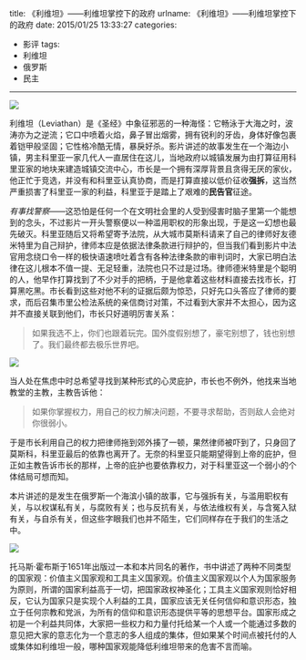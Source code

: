title: 《利维坦》——利维坦掌控下的政府
urlname: 《利维坦》——利维坦掌控下的政府
date: 2015/01/25 13:33:27
categories:
- 影评
tags:
- 利维坦
- 俄罗斯
- 民主

---
![](https://image.covertness.cn/liweitan_p2223789642.jpg)

<!-- more -->

利维坦（Leviathan）是《圣经》中象征邪恶的一种海怪：它畅泳于大海之时，波涛亦为之逆流；它口中喷着火焰，鼻子冒出烟雾，拥有锐利的牙齿，身体好像包裹着铠甲般坚固；它性格冷酷无情，暴戾好杀。影片讲述的故事发生在一个海边小镇，男主科里亚一家几代人一直居住在这儿，当地政府以城镇发展为由打算征用科里亚家的地块来建造城镇交流中心，市长是一个拥有深厚背景且贪得无厌的家伙，他正忙于竞选，并没有和科里亚认真协商，而是打算直接以低价征收**强拆**，这当然严重损害了科里亚一家的利益，科里亚于是踏上了艰难的**民告官**征途。

*有事找警察*——这恐怕是任何一个在文明社会里的人受到侵害时脑子里第一个能想到的念头，不过影片一开头警察便以一种滥用职权的形象出现，于是这一幻想也最先破灭。科里亚随后又将希望寄予法院，从大城市莫斯科请来了自己的律师好友德米特里为自己辩护，律师本应是依据法律条款进行辩护的，但当我们看到影片中法官用念绕口令一样的极快语速喷吐着含有各种法律条款的审判词时，大家已明白法律在这儿根本不值一提、无足轻重，法院也只不过是过场。律师德米特里是个聪明的人，他早作打算找到了不少对手的把柄，于是他拿着这些材料直接去找市长，打算黑吃黑。市长看到这些对他不利的证据后颇为惊恐，只好先口头答应了律师的要求，而后召集市里公检法系统的亲信商讨对策，不过看到大家并不太担心，因为这并不直接关联到他们，市长只好道明厉害关系：
> 如果我选不上，你们也跟着玩完。国外度假别想了，豪宅别想了，钱也别想了。我们最终都去极乐世界吧。

![](https://image.covertness.cn/liweitan_p2223466385.jpg)

当人处在焦虑中时总希望寻找到某种形式的心灵庇护，市长也不例外，他找来当地教堂的主教，主教告诉他：
> 如果你掌握权力，用自己的权力解决问题，不要寻求帮助，否则敌人会绝对你很弱小。

于是市长利用自己的权力把律师拖到郊外揍了一顿，果然律师被吓到了，只身回了莫斯科，科里亚最后的依靠也离开了。无奈的科里亚只能期望得到上帝的庇护，但正如主教告诉市长的那样，上帝的庇护也要依靠权力，对于科里亚这一个弱小的个体结局可想而知。

本片讲述的是发生在俄罗斯一个海滨小镇的故事，它与强拆有关，与滥用职权有关，与以权谋私有关，与腐败有关；也与反抗有关，与依法维权有关，与含冤入狱有关，与自杀有关，但这些字眼我们也并不陌生，它们同样存在于我们的生活之中。

![](https://image.covertness.cn/liweitan_p2217593621.jpg)

托马斯·霍布斯于1651年出版过一本和本片同名的著作，书中讲述了两种不同类型的国家观：价值主义国家观和工具主义国家观。价值主义国家观以个人为国家服务为原则，所谓的国家利益高于一切，把国家政权神圣化；工具主义国家观则恰好相反，它认为国家只是实现个人利益的工具，国家应该无关任何信仰和意识形态，独立于任何宗教和党派，为所有的信仰和意识形态提供平等的思想平台。国家形成之初是一个利益共同体，大家把一些权力和力量付托给某一个人或一个能通过多数的意见把大家的意志化为一个意志的多人组成的集体，但如果某个时间点被托付的人或集体如利维坦一般，哪种国家观能降低利维坦带来的危害不言而喻。
